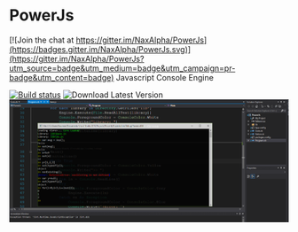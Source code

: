 # PowerJs

[![Join the chat at https://gitter.im/NaxAlpha/PowerJs](https://badges.gitter.im/NaxAlpha/PowerJs.svg)](https://gitter.im/NaxAlpha/PowerJs?utm_source=badge&utm_medium=badge&utm_campaign=pr-badge&utm_content=badge)
Javascript Console Engine

[![Build status](https://ci.appveyor.com/api/projects/status/4efpbmy1j6sj1264?svg=true)](https://ci.appveyor.com/project/NaxAlpha/powerjs)
![Download Latest Version](https://img.shields.io/badge/release-1.0.12-orange.svg?style=flat)
![screenshot](https://raw.githubusercontent.com/NaxAlpha/PowerJs/master/PowerJs/shot.PNG)
